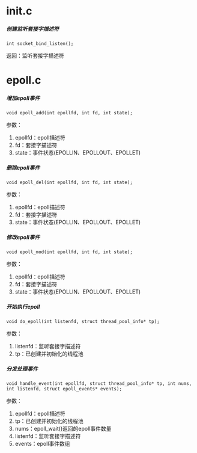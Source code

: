 # init.c
##### 创建监听套接字描述符
```
int socket_bind_listen();
```
返回：监听套接字描述符
# epoll.c
##### 增加epoll事件
```
void epoll_add(int epollfd, int fd, int state);
```
参数：
1) epollfd：epoll描述符
2) fd：套接字描述符
3) state：事件状态(EPOLLIN、EPOLLOUT、EPOLLET)
##### 删除epoll事件
```
void epoll_del(int epollfd, int fd, int state);
```
参数：
1) epollfd：epoll描述符
2) fd：套接字描述符
3) state：事件状态(EPOLLIN、EPOLLOUT、EPOLLET)
##### 修改epoll事件
```
void epoll_mod(int epollfd, int fd, int state);
```
参数：
1) epollfd：epoll描述符
2) fd：套接字描述符
3) state：事件状态(EPOLLIN、EPOLLOUT、EPOLLET)
##### 开始执行epoll
```
void do_epoll(int listenfd, struct thread_pool_info* tp);
```
参数：
1) listenfd：监听套接字描述符
2) tp：已创建并初始化的线程池
##### 分发处理事件
```
void handle_event(int epollfd, struct thread_pool_info* tp, int nums, int listenfd, struct epoll_events* events);
```
参数：
1) epollfd：epoll描述符
2) tp：已创建并初始化的线程池
3) nums：epoll_wait()返回的epoll事件数量
4) listenfd：监听套接字描述符
5) events：epoll事件数组
